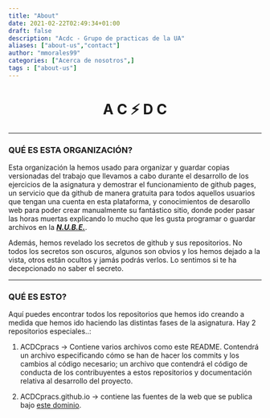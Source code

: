 ```yaml
---
title: "About"
date: 2021-02-22T02:49:34+01:00
draft: false
description: "Acdc - Grupo de practicas de la UA"
aliases: ["about-us","contact"]
author: "mmorales99"
categories: ["Acerca de nosotros",] 
tags : ["about-us"]
---
```


# <h1 align="center"> A C :zap: D C</h1>  
  
***

### QUÉ ES ESTA ORGANIZACIÓN?  

Esta organización la hemos usado para organizar y guardar copias versionadas del trabajo que llevamos a cabo durante el desarrollo de los ejercicios de la asignatura y demostrar el funcionamiento de github pages, un servicio que da github de manera gratuita para todos aquellos usuarios que tengan una cuenta en esta plataforma, y conocimientos de desarollo web para poder crear manualmente su fantástico sitio, donde poder pasar las horas muertas explicando lo mucho que les gusta programar o guardar archivos en la [___N.U.B.E.___](https://azure.microsoft.com/en-us/overview/what-is-the-cloud/ "Eso que se sabe que es pero que no se sabe que es pero es pero no.").  

Además, hemos revelado los secretos de github y sus repositorios. No todos los secretos son oscuros, algunos son obvios y los hemos dejado a la vista, otros están ocultos y jamás podrás verlos. Lo sentimos si te ha decepcionado no saber el secreto. 


---  


### QUÉ ES ESTO?  

Aquí puedes encontrar todos los repositorios que hemos ido creando a medida que hemos ido haciendo las distintas fases de la asignatura.
Hay 2 repositorios especiales..:

1. ACDCpracs -> Contiene varios archivos como este README. Contendrá un archivo especificando cómo se han de hacer los commits y los cambios al código necesario; un archivo que contendrá el código de conducta de los contribuyentes a estos repositorios y documentación relativa al desarrollo del proyecto.

2. ACDCpracs.github.io -> contiene las fuentes de la web que se publica bajo [este dominio](https://acdcpracs.github.io).